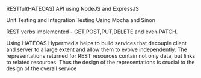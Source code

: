 RESTful(HATEOAS) API using NodeJS and ExpressJS

Unit Testing and Integration Testing Using Mocha and Sinon

REST verbs implemented - GET,POST,PUT,DELETE and even PATCH.

Using HATEOAS Hypermedia helps to build services that decouple client and server to a large extent and allow them to evolve independently. The representations returned for REST resources contain not only data, but links to related resources. Thus the design of the representations is crucial to the design of the overall service

